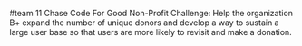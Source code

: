 #team 11
Chase Code For Good
Non-Profit Challenge: Help the organization B+ expand the number of unique donors and develop a way to sustain a large user base so that users are more likely to revisit and make a  donation. 
